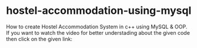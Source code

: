 # hostel-accommodation-using-mysql
How to create Hostel Accommodation System in c++ using MySQL & OOP.
If you want to watch the video for better understading about the given code then click on the given link:
 
